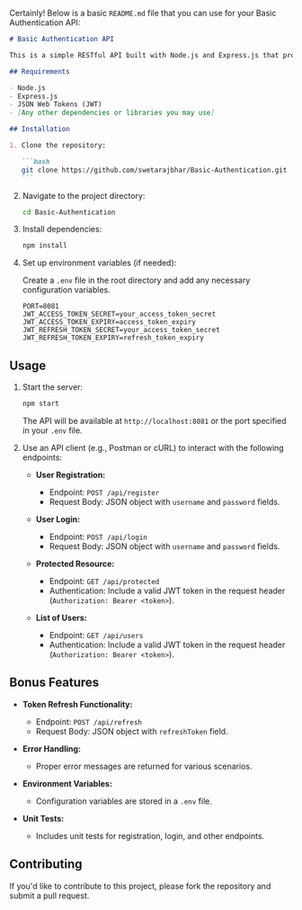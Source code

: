 Certainly! Below is a basic `README.md` file that you can use for your Basic Authentication API:

````markdown
# Basic Authentication API

This is a simple RESTful API built with Node.js and Express.js that provides user registration, login, and access to protected resources using JSON Web Tokens (JWT). The user data is stored in-memory for simplicity.

## Requirements

- Node.js
- Express.js
- JSON Web Tokens (JWT)
- [Any other dependencies or libraries you may use]

## Installation

1. Clone the repository:

   ```bash
   git clone https://github.com/swetarajbhar/Basic-Authentication.git
   ```
````

2. Navigate to the project directory:

   ```bash
   cd Basic-Authentication
   ```

3. Install dependencies:

   ```bash
   npm install
   ```

4. Set up environment variables (if needed):

   Create a `.env` file in the root directory and add any necessary configuration variables.

   ```env
   PORT=8081
   JWT_ACCESS_TOKEN_SECRET=your_access_token_secret
   JWT_ACCESS_TOKEN_EXPIRY=access_token_expiry
   JWT_REFRESH_TOKEN_SECRET=your_access_token_secret
   JWT_REFRESH_TOKEN_EXPIRY=refresh_token_expiry
   ```

## Usage

1. Start the server:

   ```bash
   npm start
   ```

   The API will be available at `http://localhost:8081` or the port specified in your `.env` file.

2. Use an API client (e.g., Postman or cURL) to interact with the following endpoints:

   - **User Registration:**

     - Endpoint: `POST /api/register`
     - Request Body: JSON object with `username` and `password` fields.

   - **User Login:**

     - Endpoint: `POST /api/login`
     - Request Body: JSON object with `username` and `password` fields.

   - **Protected Resource:**

     - Endpoint: `GET /api/protected`
     - Authentication: Include a valid JWT token in the request header (`Authorization: Bearer <token>`).

   - **List of Users:**
     - Endpoint: `GET /api/users`
     - Authentication: Include a valid JWT token in the request header (`Authorization: Bearer <token>`).

## Bonus Features

- **Token Refresh Functionality:**

  - Endpoint: `POST /api/refresh`
  - Request Body: JSON object with `refreshToken` field.

- **Error Handling:**

  - Proper error messages are returned for various scenarios.

- **Environment Variables:**

  - Configuration variables are stored in a `.env` file.

- **Unit Tests:**
  - Includes unit tests for registration, login, and other endpoints.

## Contributing

If you'd like to contribute to this project, please fork the repository and submit a pull request.
